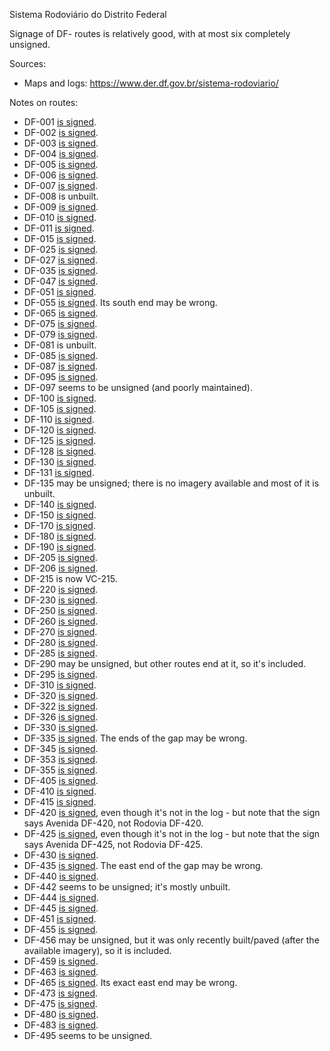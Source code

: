 Sistema Rodoviário do Distrito Federal

Signage of DF- routes is relatively good, with at most six completely unsigned.

Sources:
* Maps and logs: https://www.der.df.gov.br/sistema-rodoviario/

Notes on routes:
* DF-001 [is signed](https://www.google.com/maps/@-15.6889912,-47.8585832,3a,21.6y,144.77h,82.23t/data=!3m6!1e1!3m4!1sGYTMZDVlX9T3Vc9vUewteg!2e0!7i16384!8i8192?entry=ttu).
* DF-002 [is signed](https://www.google.com/maps/@-15.8354523,-47.9261962,3a,29.9y,104.16h,84.74t/data=!3m6!1e1!3m4!1svW1zkBvqlSQup8dVvZI8Hw!2e0!7i16384!8i8192?entry=ttu).
* DF-003 [is signed](https://www.google.com/maps/@-15.8098585,-47.948904,3a,47.6y,329.21h,81.79t/data=!3m6!1e1!3m4!1s9II0-tzIFOTxkgUIc0bsrA!2e0!7i16384!8i8192?entry=ttu).
* DF-004 [is signed](https://www.google.com/maps/@-15.7626327,-47.8630453,3a,15y,142.14h,86.9t/data=!3m6!1e1!3m4!1sh3Gx3BnY3WyF81zrVOSNSA!2e0!7i16384!8i8192?entry=ttu).
* DF-005 [is signed](https://www.google.com/maps/@-15.7219345,-47.8840063,3a,17.1y,-18.67h,83.53t/data=!3m6!1e1!3m4!1sEi_-HflQYrni7yXmdvQncQ!2e0!7i16384!8i8192?entry=ttu).
* DF-006 [is signed](https://www.google.com/maps/@-15.7193049,-47.896291,3a,15y,86.44h,91.34t/data=!3m6!1e1!3m4!1s7clZDgyL-efG6o2A_Let5g!2e0!7i16384!8i8192?entry=ttu).
* DF-007 [is signed](https://www.google.com/maps/@-15.715514,-47.8993816,3a,32.8y,134.99h,84.82t/data=!3m6!1e1!3m4!1sDmZUlScdKeMY9yYaN_tbzQ!2e0!7i16384!8i8192?entry=ttu).
* DF-008 is unbuilt.
* DF-009 [is signed](https://www.google.com/maps/@-15.7246192,-47.9066398,3a,15.6y,94.12h,85.12t/data=!3m6!1e1!3m4!1sE8yf6LD1O-7-VLLosPnekw!2e0!7i16384!8i8192?entry=ttu).
* DF-010 [is signed](https://www.google.com/maps/@-15.7841674,-47.909842,3a,25.5y,39.21h,83.77t/data=!3m6!1e1!3m4!1sKGqYvBrUyl88V4Afe4Ofbw!2e0!7i16384!8i8192?entry=ttu).
* DF-011 [is signed](https://www.google.com/maps/@-15.7871772,-47.9101258,3a,25y,178.74h,87.76t/data=!3m6!1e1!3m4!1ssi4o4mD_wbfroZa0eiM90w!2e0!7i16384!8i8192?entry=ttu).
* DF-015 [is signed](https://www.google.com/maps/@-15.7588584,-47.7794212,3a,15y,286.59h,87.84t/data=!3m6!1e1!3m4!1seEiyjhVMsMQ9jmiCzEmA-A!2e0!7i16384!8i8192?entry=ttu).
* DF-025 [is signed](https://www.google.com/maps/@-15.8106012,-47.802828,3a,31.1y,277.88h,83.14t/data=!3m6!1e1!3m4!1szBE7wBMM_6lfa2ky9JI2IQ!2e0!7i16384!8i8192?entry=ttu).
* DF-027 [is signed](https://www.google.com/maps/@-15.8369025,-47.8251107,3a,15.2y,200.24h,95.35t/data=!3m6!1e1!3m4!1suJanlefvl651WhdGH6HALg!2e0!7i16384!8i8192?entry=ttu).
* DF-035 [is signed](https://www.google.com/maps/@-15.8635238,-47.8215038,3a,40.8y,327.46h,85.86t/data=!3m6!1e1!3m4!1s3vPBMrdgJXGZbPJSRzgmdg!2e0!7i16384!8i8192?entry=ttu).
* DF-047 [is signed](https://www.google.com/maps/@-15.8701314,-47.926353,3a,16.4y,293.16h,83.05t/data=!3m6!1e1!3m4!1sKGQsYx7_Xp90Ba348vn9GQ!2e0!7i16384!8i8192?entry=ttu).
* DF-051 [is signed](https://www.google.com/maps/@-15.8449792,-47.9317927,3a,15y,322.69h,85.29t/data=!3m6!1e1!3m4!1sSiLRFFZGto2MLdqk5frPvA!2e0!7i16384!8i8192?entry=ttu).
* DF-055 [is signed](https://www.google.com/maps/@-15.882831,-47.958835,3a,22.4y,169.08h,86.22t/data=!3m6!1e1!3m4!1sr7RE2l8YWjcdXSEo6-geRQ!2e0!7i16384!8i8192?entry=ttu). Its south end may be wrong.
* DF-065 [is signed](https://www.google.com/maps/@-15.9661028,-48.0208768,3a,16.5y,256.47h,86.15t/data=!3m6!1e1!3m4!1sejjm9hWxGqSNA4O1DD-KNA!2e0!7i16384!8i8192?entry=ttu).
* DF-075 [is signed](https://www.google.com/maps/@-15.8764031,-48.0263444,3a,15.6y,126.19h,88.32t/data=!3m6!1e1!3m4!1s1Opx91eLZOhtUvaZ8SZPdA!2e0!7i16384!8i8192?entry=ttu).
* DF-079 [is signed](https://www.google.com/maps/@-15.8754271,-47.9896859,3a,54.8y,13.97h,85.87t/data=!3m6!1e1!3m4!1skNXpPOr4yBJ1ZWTnlD_SUA!2e0!7i16384!8i8192?entry=ttu).
* DF-081 is unbuilt.
* DF-085 [is signed](https://www.google.com/maps/@-15.8097361,-47.9492494,3a,17.7y,271.27h,83.47t/data=!3m6!1e1!3m4!1svmgDfu_33L5fgdnZM0FlVw!2e0!7i16384!8i8192?entry=ttu).
* DF-087 [is signed](https://www.google.com/maps/@-15.8112603,-47.9969749,3a,33.9y,264.63h,82.8t/data=!3m6!1e1!3m4!1sD74HIq0PJAW-qW2gRQCwjw!2e0!7i16384!8i8192?entry=ttu).
* DF-095 [is signed](https://www.google.com/maps/@-15.7887414,-47.9972475,3a,25.1y,6.69h,88.53t/data=!3m6!1e1!3m4!1s0NpLRXXuniaOIAM3MZfIrw!2e0!7i16384!8i8192?entry=ttu).
* DF-097 seems to be unsigned (and poorly maintained).
* DF-100 [is signed](https://www.google.com/maps/@-15.5840064,-47.3524586,3a,23.9y,128.34h,83.96t/data=!3m6!1e1!3m4!1snst5-ixglbVE_rksH0KxWg!2e0!7i16384!8i8192?entry=ttu).
* DF-105 [is signed](https://www.google.com/maps/@-15.5800742,-47.4032782,3a,36.3y,115.06h,83.43t/data=!3m6!1e1!3m4!1s1UNwv3EQDhxoDFWKj9tR6A!2e0!7i16384!8i8192?entry=ttu).
* DF-110 [is signed](https://www.google.com/maps/@-15.687075,-47.4894054,3a,28.5y,43.51h,85.95t/data=!3m6!1e1!3m4!1snes1TXEnvQhljmaguY7g2A!2e0!7i13312!8i6656?entry=ttu).
* DF-120 [is signed](https://www.google.com/maps/@-15.7284975,-47.6033356,3a,31y,293.82h,87.02t/data=!3m6!1e1!3m4!1s8gMRN5HCi11dT0boGNLYiA!2e0!7i16384!8i8192?entry=ttu).
* DF-125 [is signed](https://www.google.com/maps/@-15.9994032,-47.5635065,3a,16.2y,216.57h,89.16t/data=!3m6!1e1!3m4!1sD37wHh7eD5eguweCmTgZOA!2e0!7i16384!8i8192?entry=ttu).
* DF-128 [is signed](https://www.google.com/maps/@-15.6422858,-47.6861217,3a,32.6y,270.14h,82.99t/data=!3m6!1e1!3m4!1sWsm88GvIG2ex4LSS4pk6qg!2e0!7i16384!8i8192?entry=ttu).
* DF-130 [is signed](https://www.google.com/maps/@-15.6482005,-47.6502951,3a,21.7y,143.6h,84.32t/data=!3m6!1e1!3m4!1sIXdIk2tzX9VYb-7g91YsgQ!2e0!7i16384!8i8192?entry=ttu).
* DF-131 [is signed](https://www.google.com/maps/@-15.5814099,-47.6770069,3a,21.4y,272.87h,85.5t/data=!3m6!1e1!3m4!1sF8nF62bIwZ6QjYkyDyq9iA!2e0!7i16384!8i8192?entry=ttu).
* DF-135 may be unsigned; there is no imagery available and most of it is unbuilt.
* DF-140 [is signed](https://www.google.com/maps/@-15.9286663,-47.8324764,3a,21y,60.24h,88.65t/data=!3m6!1e1!3m4!1stGiZ-cHCq9Sc9zV3v-yboA!2e0!7i16384!8i8192?entry=ttu).
* DF-150 [is signed](https://www.google.com/maps/@-15.6378959,-47.851024,3a,15.9y,331.38h,84.93t/data=!3m6!1e1!3m4!1sUX5mfB-aFKuyOXr0XjlVuw!2e0!7i16384!8i8192?entry=ttu).
* DF-170 [is signed](https://www.google.com/maps/@-15.5807989,-48.0152442,3a,15.5y,243.26h,85.65t/data=!3m6!1e1!3m4!1sFnA6x9uDXSwXyqR94b_hOA!2e0!7i16384!8i8192?entry=ttu).
* DF-180 [is signed](https://www.google.com/maps/@-15.7318399,-48.1677393,3a,19.3y,211.32h,82.77t/data=!3m6!1e1!3m4!1s2DcKpGqG3bAthiq-EZXhVQ!2e0!7i16384!8i8192?entry=ttu).
* DF-190 [is signed](https://www.google.com/maps/@-15.9420447,-48.2468775,3a,15y,337.32h,92.68t/data=!3m6!1e1!3m4!1su_ecn3QjGpmg_T7byIPHoQ!2e0!7i16384!8i8192?entry=ttu).
* DF-205 [is signed](https://www.google.com/maps/@-15.5343881,-47.5130824,3a,39.5y,106h,81.01t/data=!3m6!1e1!3m4!1s-xBDdjrvlLVznvPh_sM_fg!2e0!7i13312!8i6656?entry=ttu).
* DF-206 [is signed](https://www.google.com/maps/@-15.5265396,-48.1909545,3a,17.5y,15.52h,89.34t/data=!3m6!1e1!3m4!1sicT9vpcX2yaJ6StOivn3ug!2e0!7i16384!8i8192?entry=ttu).
* DF-215 is now VC-215.
* DF-220 [is signed](https://www.google.com/maps/@-15.6227578,-48.0670217,3a,42.9y,315.75h,88.24t/data=!3m6!1e1!3m4!1sbuNg49TQGM2joTRqIJSnMw!2e0!7i16384!8i8192?entry=ttu).
* DF-230 [is signed](https://www.google.com/maps/@-15.6162179,-47.7057814,3a,15y,175.23h,86.73t/data=!3m6!1e1!3m4!1s58NfJ5I4sfuvLWBY7o-tWg!2e0!7i16384!8i8192?entry=ttu).
* DF-250 [is signed](https://www.google.com/maps/@-15.7579341,-47.7769405,3a,15y,113.58h,86.47t/data=!3m6!1e1!3m4!1sbAhLulR7mFr4jl8a9mNVXQ!2e0!7i16384!8i8192?entry=ttu).
* DF-260 [is signed](https://www.google.com/maps/@-15.8721093,-47.5586896,3a,15.9y,313.4h,79.44t/data=!3m6!1e1!3m4!1sEmSCswmkv0S0nR6FjYk8OQ!2e0!7i13312!8i6656?entry=ttu).
* DF-270 [is signed](https://www.google.com/maps/@-15.9398524,-47.6002716,3a,20.9y,225.69h,85.57t/data=!3m6!1e1!3m4!1sP2yweuLL_O7P0E9dEj9jMw!2e0!7i16384!8i8192?entry=ttu).
* DF-280 [is signed](https://www.google.com/maps/@-15.9430708,-48.2522172,3a,18y,151.48h,78.91t/data=!3m6!1e1!3m4!1s77QXwMLWBFleR9tS8O0Kwg!2e0!7i16384!8i8192?entry=ttu).
* DF-285 [is signed](https://www.google.com/maps/@-16.0012264,-47.5546456,3a,15y,343.06h,87.51t/data=!3m6!1e1!3m4!1sv2wlgBXi-UnSchUNMQKFlQ!2e0!7i16384!8i8192?entry=ttu).
* DF-290 may be unsigned, but other routes end at it, so it's included.
* DF-295 [is signed](https://www.google.com/maps/@-16.049659,-47.6175955,3a,15y,156.06h,87.03t/data=!3m6!1e1!3m4!1sjOaVYjcbHKel2ufoOW5LKw!2e0!7i13312!8i6656?entry=ttu).
* DF-310 [is signed](https://www.google.com/maps/@-15.6895041,-47.5194616,3a,15y,156.93h,79.94t/data=!3m6!1e1!3m4!1sopUnEZ9JgAb_5V7rzFYk1Q!2e0!7i16384!8i8192?entry=ttu).
* DF-320 [is signed](https://www.google.com/maps/@-15.7142194,-47.5706381,3a,25.7y,111.68h,85.41t/data=!3m6!1e1!3m4!1sFnrwv4b7gJFeIpuBC6E4KA!2e0!7i16384!8i8192?entry=ttu).
* DF-322 [is signed](https://www.google.com/maps/@-15.7538112,-47.5222608,3a,15.7y,192.26h,87.41t/data=!3m6!1e1!3m4!1spjVdC4z1UfOSEnqAaCw2NA!2e0!7i13312!8i6656?entry=ttu).
* DF-326 [is signed](https://www.google.com/maps/@-15.5791365,-47.8532493,3a,32.6y,190.72h,87.58t/data=!3m6!1e1!3m4!1sbQBPGj-_k6HwfKPgf0kBfw!2e0!7i16384!8i8192?entry=ttu).
* DF-330 [is signed](https://www.google.com/maps/@-15.7408426,-47.6988428,3a,15.1y,279.17h,86.87t/data=!3m6!1e1!3m4!1stGBBvlEqFNGpXVlUc-mnAA!2e0!7i16384!8i8192?entry=ttu).
* DF-335 [is signed](https://www.google.com/maps/@-15.6148105,-47.8186657,3a,90y,13.16h,87.34t/data=!3m6!1e1!3m4!1srYqTACr6UEIi9ESnElExIw!2e0!7i16384!8i8192?entry=ttu). The ends of the gap may be wrong.
* DF-345 [is signed](https://www.google.com/maps/@-15.5005208,-47.5244938,3a,24.3y,264.23h,82.96t/data=!3m6!1e1!3m4!1sQ0mLT_RfGdABRhEtv0SVOg!2e0!7i16384!8i8192?entry=ttu).
* DF-353 [is signed](https://www.google.com/maps/@-15.7174582,-47.5784077,3a,23.1y,10.35h,81.52t/data=!3m6!1e1!3m4!1sXsLjynkSvxcMVUH1hHN-Uw!2e0!7i13312!8i6656?entry=ttu).
* DF-355 [is signed](https://www.google.com/maps/@-15.8430347,-47.6259463,3a,25.2y,102.74h,85.96t/data=!3m6!1e1!3m4!1sJFAtD_bm1FN1-hYMBnsX5g!2e0!7i16384!8i8192?entry=ttu).
* DF-405 [is signed](https://www.google.com/maps/@-15.5812676,-47.5537861,3a,15y,19.35h,89.43t/data=!3m6!1e1!3m4!1sUw6CwDvscloTqRPkSnkblg!2e0!7i16384!8i8192?entry=ttu).
* DF-410 [is signed](https://www.google.com/maps/@-15.5819176,-47.5518866,3a,20.4y,115.34h,85.66t/data=!3m6!1e1!3m4!1sV3JuQtapXchjLVdfUYv5lA!2e0!7i16384!8i8192?entry=ttu).
* DF-415 [is signed](https://www.google.com/maps/@-15.6476592,-48.2002233,3a,21.4y,111.31h,86.66t/data=!3m6!1e1!3m4!1sk_JkC1Et0K-k8GymgVKCNg!2e0!7i16384!8i8192?entry=ttu).
* DF-420 [is signed](https://www.google.com/maps/@-15.6401199,-47.8495952,3a,26.3y,330.8h,98.99t/data=!3m6!1e1!3m4!1s-MPaiBY4kVbjuyQVCKdpAw!2e0!7i16384!8i8192?entry=ttu), even though it's not in the log - but note that the sign says Avenida DF-420, not Rodovia DF-420.
* DF-425 [is signed](https://www.google.com/maps/@-15.6687922,-47.8174279,3a,45y,20.97h,82.53t/data=!3m6!1e1!3m4!1slhZUO1dvdIXRcphprn-4sw!2e0!7i16384!8i8192?entry=ttu), even though it's not in the log - but note that the sign says Avenida DF-425, not Rodovia DF-425.
* DF-430 [is signed](https://www.google.com/maps/@-15.6769432,-48.0898609,3a,26.5y,230.65h,84.7t/data=!3m6!1e1!3m4!1sgoVo5M75DvRBJkAuDslPZQ!2e0!7i16384!8i8192?entry=ttu).
* DF-435 [is signed](https://www.google.com/maps/@-15.6971152,-48.088606,3a,15y,210.02h,84.16t/data=!3m6!1e1!3m4!1sf4JihVpLKbcLwSo8UL07Vg!2e0!7i16384!8i8192?entry=ttu). The east end of the gap may be wrong.
* DF-440 [is signed](https://www.google.com/maps/@-15.7270756,-47.7904805,3a,25.1y,199.07h,85.84t/data=!3m6!1e1!3m4!1sA3V5I81VvyqVT7UoUq2k6g!2e0!7i16384!8i8192?entry=ttu).
* DF-442 seems to be unsigned; it's mostly unbuilt.
* DF-444 [is signed](https://www.google.com/maps/@-15.6924827,-47.7021449,3a,15y,85.62h,86.9t/data=!3m6!1e1!3m4!1szusKMOJImLclZnmoK5WIKw!2e0!7i13312!8i6656?entry=ttu).
* DF-445 [is signed](https://www.google.com/maps/@-15.7308261,-48.1672463,3a,18.2y,319.38h,80.95t/data=!3m6!1e1!3m4!1sWjsvDCQZVxo6PuErJ3aWcA!2e0!7i16384!8i8192?entry=ttu).
* DF-451 [is signed](https://www.google.com/maps/@-15.7291352,-48.1257217,3a,25.8y,150.68h,82.03t/data=!3m6!1e1!3m4!1sQqLLKZh8qOf4DNsbQx8JNg!2e0!7i16384!8i8192?entry=ttu).
* DF-455 [is signed](https://www.google.com/maps/@-15.7810752,-47.6463185,3a,35.6y,75.17h,82.45t/data=!3m6!1e1!3m4!1syg7Lds5VTlKSBdlrNjSgDA!2e0!7i13312!8i6656?entry=ttu).
* DF-456 may be unsigned, but it was only recently built/paved (after the available imagery), so it is included.
* DF-459 [is signed](https://www.google.com/maps/@-15.8446399,-48.1042878,3a,25.8y,167.05h,83.45t/data=!3m6!1e1!3m4!1s28XHK7oaknebMqJqR__pdw!2e0!7i16384!8i8192?entry=ttu).
* DF-463 [is signed](https://www.google.com/maps/@-15.8854461,-47.8211851,3a,28.2y,100.26h,84.07t/data=!3m6!1e1!3m4!1smX9Y5UGC0ECH0iXb_Mb9-g!2e0!7i16384!8i8192?entry=ttu).
* DF-465 [is signed](https://www.google.com/maps/@-15.9001032,-47.8191951,3a,17y,82.92h,86.4t/data=!3m6!1e1!3m4!1sKuqXZMFsJxUkIVNJABBUoA!2e0!7i16384!8i8192?entry=ttu). Its exact east end may be wrong.
* DF-473 [is signed](https://www.google.com/maps/@-15.9151459,-47.7600908,3a,16y,181.53h,84.33t/data=!3m6!1e1!3m4!1sIqpFEa5uF7FaytiuHr7t6g!2e0!7i16384!8i8192?entry=ttu).
* DF-475 [is signed](https://www.google.com/maps/@-15.9451088,-48.0385656,3a,15y,191.3h,86.86t/data=!3m6!1e1!3m4!1sYFQd1xnJcDLDHtQZMoGujw!2e0!7i16384!8i8192?entry=ttu).
* DF-480 [is signed](https://www.google.com/maps/@-15.968252,-48.0234028,3a,29.9y,259.19h,84.57t/data=!3m6!1e1!3m4!1sdDtepuroGDPBVAIsCMW_xA!2e0!7i16384!8i8192?entry=ttu).
* DF-483 [is signed](https://www.google.com/maps/@-16.0022706,-48.0528637,3a,75y,152.66h,76.45t/data=!3m6!1e1!3m4!1sC3JCMbpf4aUvsTaX4NoYsQ!2e0!7i16384!8i8192?entry=ttu).
* DF-495 seems to be unsigned.
